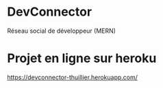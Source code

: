 # DevConnector
Réseau social de développeur (MERN) 

# Projet en ligne sur heroku 
https://devconnector-thuillier.herokuapp.com/
